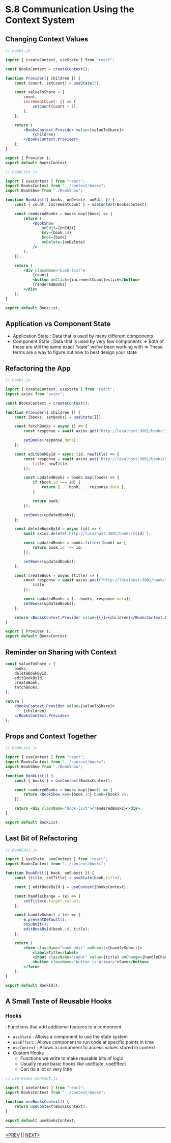 # S.8 Communication Using the Context System

## Changing Context Values

```jsx
// books.js

import { createContext, useState } from "react";

const BooksContext = createContext();

function Provider({ children }) {
	const [count, setCount] = useState(5);

	const valueToShare = {
		count,
		incrementCount: () => {
			setCount(count + 1);
		},
	};

	return (
		<BooksContext.Provider value={valueToShare}>
			{children}
		</BooksContext.Provider>
	);
}

export { Provider };
export default BooksContext;
```

```jsx
// BookList.js

import { useContext } from "react";
import BooksContext from "../context/books";
import BookShow from "./BookShow";

function BookList({ books, onDelete, onEdit }) {
	const { count, incrementCount } = useContext(BooksContext);

	const renderedBooks = books.map((book) => {
		return (
			<BookShow
				onEdit={onEdit}
				key={book.id}
				book={book}
				onDelete={onDelete}
			/>
		);
	});

	return (
		<div className="book-list">
			{count}
			<button onClick={incrementCount}>click</button>
			{renderedBooks}
		</div>
	);
}

export default BookList;
```

## Application vs Component State

-   Application State : Data that is used by many different components
-   Component State : Data that is used by very few components
    ⇒ Both of these are still the same exact “state” we’ve been working with
    ⇒ These terms are a way to figure out how to best design your state

## Refactoring the App

```jsx
// books.js

import { createContext, useState } from "react";
import axios from "axios";

const BooksContext = createContext();

function Provider({ children }) {
	const [books, setBooks] = useState([]);

	const fetchBooks = async () => {
		const response = await axios.get("http://localhost:3001/books");

		setBooks(response.data);
	};

	const editBookById = async (id, newTitle) => {
		const response = await axios.put(`http://localhost:3001/books/${id}`, {
			title: newTitle,
		});

		const updatedBooks = books.map((book) => {
			if (book.id === id) {
				return { ...book, ...response.data };
			}

			return book;
		});

		setBooks(updatedBooks);
	};

	const deleteBookById = async (id) => {
		await axios.delete(`http://localhost:3001/books/${id}`);

		const updatedBooks = books.filter((book) => {
			return book.id !== id;
		});

		setBooks(updatedBooks);
	};

	const createBook = async (title) => {
		const response = await axios.post("http://localhost:3001/books", {
			title,
		});

		const updatedBooks = [...books, response.data];
		setBooks(updatedBooks);
	};

	return <BooksContext.Provider value={{}}>{children}</BooksContext.Provider>;
}

export { Provider };
export default BooksContext;
```

## Reminder on Sharing with Context

```jsx
const valueToShare = {
	books,
	deleteBookById,
	editBookById,
	createBook,
	fetchBooks,
};

return (
	<BooksContext.Provider value={valueToShare}>
		{children}
	</BooksContext.Provider>
);
```

## Props and Context Together

```jsx
// BookList.js

import { useContext } from "react";
import BooksContext from "../context/books";
import BookShow from "./BookShow";

function BookList() {
	const { books } = useContext(BooksContext);

	const renderedBooks = books.map((book) => {
		return <BookShow key={book.id} book={book} />;
	});

	return <div className="book-list">{renderedBooks}</div>;
}

export default BookList;
```

## Last Bit of Refactoring

```jsx
// BookEdit.js

import { useState, useContext } from "react";
import BooksContext from "../context/books";

function BookEdit({ book, onSubmit }) {
	const [title, setTitle] = useState(book.title);

	const { editBookById } = useContext(BooksContext);

	const handleChange = (e) => {
		setTitle(e.target.value);
	};

	const handleSubmit = (e) => {
		e.preventDefault();
		onSubmit();
		editBookById(book.id, title);
	};

	return (
		<form className="book-edit" onSubmit={handleSubmit}>
			<label>Title</label>
			<input className="input" value={title} onChange={handleChange} />
			<button className="button is-primary">Save</button>
		</form>
	);
}

export default BookEdit;
```

## A Small Taste of Reusable Hooks

### Hooks

: Functions that add additional features to a component

-   `useState` : Allows a component to use the state system
-   `useEffect` : Allows component to run code at specific points in time
-   `useContext` : Allows a component to access values stored in context
-   Custom Hooks
    -   Functions we write to make reusable bits of logic
    -   Usually reuse basic hooks like useState, useEffect
    -   Can do a lot or very little

```jsx
// use-books-context.js

import { useContext } from "react";
import BooksContext from "../context/books";

function useBooksContext() {
	return useContext(BooksContext);
}

export default useBooksContext;
```

---

[<PREV](./230203.md) || [NEXT>](./230205.md)
